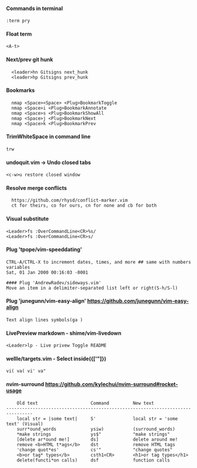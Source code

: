 #### Commands in terminal
`:term pry`

#### Float term
`<A-t>`

#### Next/prev git hunk
```
  <leader>hn Gitsigns next_hunk
  <leader>hp Gitsigns prev_hunk
```

#### Bookmarks
```
  nmap <Space><Space> <Plug>BookmarkToggle
  nmap <Space>i <Plug>BookmarkAnnotate
  nmap <Space>s <Plug>BookmarkShowAll
  nmap <Space>j <Plug>BookmarkNext
  nmap <Space>k <Plug>BookmarkPrev
```

#### TrimWhiteSpace in command line
`trw`

#### undoquit.vim -> Undo closed tabs
`<c-w>u restore closed window`

#### Resolve merge conflicts
```
  https://github.com/rhysd/conflict-marker.vim
  ct for theirs, co for ours, cn for none and cb for both
```

#### Visual substitute
```
<Leader>fs :OverCommandLine<CR>%s/
<Leader>fs :OverCommandLine<CR>s/
```

#### Plug 'tpope/vim-speeddating'
```
CTRL-A/CTRL-X to increment dates, times, and more ## same with numbers variables
Sat, 01 Jan 2000 00:16:03 -0001
```

```
#### Plug 'AndrewRadev/sideways.vim'
Move an item in a delimiter-separated list left or right(S-h/S-l)
```

#### Plug 'junegunn/vim-easy-align' https://github.com/junegunn/vim-easy-align
```
Text align lines symbols(ga )
```

#### LivePreview markdown - shime/vim-livedown
```
<Leader>lp - Live privew Toggle README
```

#### wellle/targets.vim - Select inside({['"]})
```
vi( va( vi' va"
```

#### nvim-surround https://github.com/kylechui/nvim-surround#rocket-usage
```
    Old text                    Command         New text
--------------------------------------------------------------------------------
    local str = |some text|     S'              local str = 'some text' (Visual)
    surr*ound_words             ysiw)           (surround_words)
    *make strings               ys$"            "make strings"
    [delete ar*ound me!]        ds]             delete around me!
    remove <b>HTML t*ags</b>    dst             remove HTML tags
    'change quot*es'            cs'"            "change quotes"
    <b>or tag* types</b>        csth1<CR>       <h1>or tag types</h1>
    delete(functi*on calls)     dsf             function calls
```
